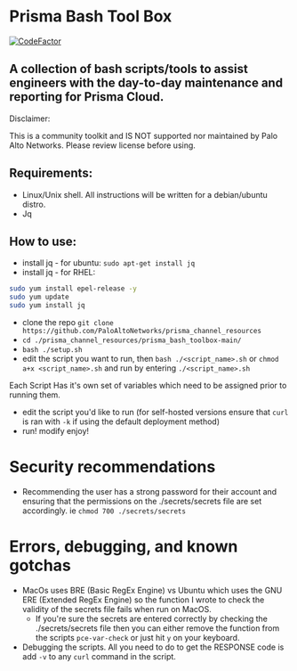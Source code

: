 # Prisma Bash Tool Box
[![CodeFactor](https://www.codefactor.io/repository/github/kyle9021/prisma_channel_resources/badge)](https://www.codefactor.io/repository/github/kyle9021/prisma_channel_resources)


## A collection of bash scripts/tools to assist engineers with the day-to-day maintenance and reporting for Prisma Cloud. 

Disclaimer:

This is a community toolkit and IS NOT supported nor maintained by Palo Alto Networks. Please review license before using. 


## Requirements:

* Linux/Unix shell. All instructions will be written for a debian/ubuntu distro. 
* Jq

## How to use:

* install jq - for ubuntu: `sudo apt-get install jq` 
* install jq - for RHEL: 
```bash
sudo yum install epel-release -y
sudo yum update
sudo yum install jq
```
* clone the repo `git clone https://github.com/PaloAltoNetworks/prisma_channel_resources`
* `cd ./prisma_channel_resources/prisma_bash_toolbox-main/`
* `bash ./setup.sh`
* edit the script you want to run, then `bash ./<script_name>.sh` or `chmod a+x <script_name>.sh` and run by entering `./<script_name>.sh`

Each Script Has it's own set of variables which need to be assigned prior to running them. 

* edit the script you'd like to run (for self-hosted versions ensure that `curl` is ran with `-k` if using the default deployment method)
* run! modify enjoy!

# Security recommendations

* Recommending the user has a strong password for their account and ensuring that the permissions on the ./secrets/secrets file are set accordingly. ie `chmod 700 ./secrets/secrets`

# Errors, debugging, and known gotchas

* MacOs uses BRE (Basic RegEx Engine) vs Ubuntu which uses the GNU ERE (Extended RegEx Engine) so the function I wrote to check the validity of the secrets file fails when run on MacOS. 
   * If you're sure the secrets are entered correctly by checking the ./secrets/secrets file then you can either remove the function from the scripts `pce-var-check` or just hit `y` on your keyboard. 
* Debugging the scripts. All you need to do to get the RESPONSE code is add `-v` to any `curl` command in the script. 



